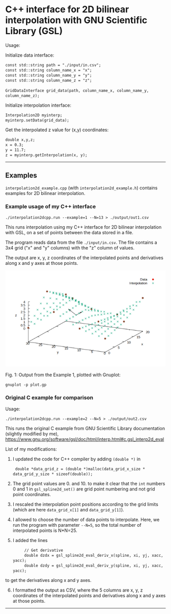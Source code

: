 # C++ interface for 2D bilinear interpolation with GNU Scientific Library (GSL)

Usage:

Initialize data interface:

    const std::string path = "./input/in.csv";
    const std::string column_name_x = "x";
    const std::string column_name_y = "y";
    const std::string column_name_z = "z";

    GridDataInterface grid_data(path, column_name_x, column_name_y, column_name_z);

Initialize interpolation interface:

    Interpolation2D myinterp;
    myinterp.setData(grid_data);

Get the interpolated z value for (x,y) coordinates: 

    double x,y,z;
    x = 0.3;
    y = 11.7;
    z = myinterp.getInterpolation(x, y);

--------------------

## Examples

`interpolation2d_example.cpp` (with `interpolation2d_example.h`) contains examples for 2D bilinear interpolation. 

### Example usage of my C++ interface

    ./interpolation2dcpp.run --example=1 --N=13 > ./output/out1.csv

This runs interpolation using my C++ interface for 2D bilinear interpolation with GSL, on a set of points between the data stored in a file. 

The program reads data from the file `./input/in.csv`. The file contains a 3x4 grid ("x" and "y" columns) with the "z" column of values. 

The output are x, y, z coordinates of the interpolated points and derivatives along x and y axes at those points.

<img src="./output/out1.png" alt="out1.csv"/>

Fig. 1: Output from the Example 1, plotted with Gnuplot:

    gnuplot -p plot.gp

### Original C example for comparison

Usage:

    ./interpolation2dcpp.run --example=2 --N=5 > ./output/out2.csv

This runs the original C example from GNU Scientific Library documentation (slightly modified by me), https://www.gnu.org/software/gsl/doc/html/interp.html#c.gsl_interp2d_eval

List of my modifications:

1. I updated the code for C++ compiler by adding `(double *)` in

        double *data_grid_z = (double *)malloc(data_grid_x_size * data_grid_y_size * sizeof(double));
        
2. The grid point values are 0. and 10. to make it clear that the `int` numbers 0 and 1 in `gsl_spline2d_set()` are grid point numbering and not grid point coordinates.

3. I rescaled the interpolation point positions according to the grid limits (which are here `data_grid_x[1]` and `data_grid_y[1]`).

4. I allowed to choose the number of data points to interpolate. Here, we run the program with parameter `--N=5`, so the total number of interpolated points is N*N=25.

5. I added the lines

            // Get derivative
            double dzdx = gsl_spline2d_eval_deriv_x(spline, xi, yj, xacc, yacc);
            double dzdy = gsl_spline2d_eval_deriv_y(spline, xi, yj, xacc, yacc);

to get the derivatives along x and y axes.

6. I formatted the output as CSV, where the 5 columns are x, y, z coordinates of the interpolated points and derivatives along x and y axes at those points.

---------

